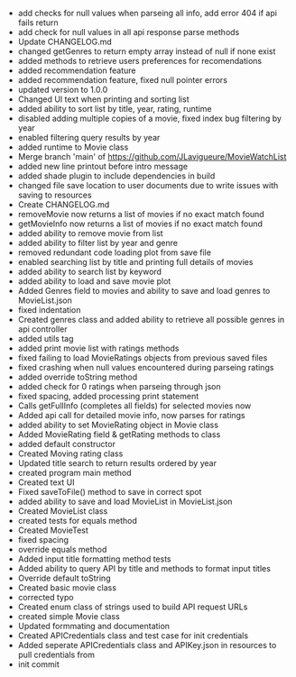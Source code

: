 - add checks for null values when parseing all info, add error 404 if api fails return
- add check for null values in all api response parse methods
- Update CHANGELOG.md
- changed getGenres to return empty array instead of null if none exist
- added methods to retrieve users preferences for recomendations
- added recommendation feature
- added recommendation feature, fixed null pointer errors
- updated version to 1.0.0
- Changed UI text when printing and sorting list
- added ability to sort list by title, year, rating, runtime
- disabled adding multiple copies of a movie, fixed index bug filtering by year
- enabled filtering query results by year
- added runtime to Movie class
- Merge branch 'main' of https://github.com/JLavigueure/MovieWatchList
- added new line printout before intro message
- added shade plugin to include dependencies in build
- changed file save location to user documents due to write issues with saving to resources
- Create CHANGELOG.md
- removeMovie now returns a list of movies if no exact match found
- getMovieInfo now returns a list of movies if no exact match found
- added ability to remove movie from list
- added ability to filter list by year and genre
- removed redundant code loading plot from save file
- enabled searching list by title and printing full details of movies
- added ability to search list by keyword
- added ability to load and save movie plot
- Added Genres field to movies and ability to save and load genres to MovieList.json
- fixed indentation
- Created genres class and added ability to retrieve all possible genres in api controller
- added utils tag
- added print movie list with ratings methods
- fixed failing to load MovieRatings objects from previous saved files
- fixed crashing when null values encountered during parseing ratings
- added override toString method
- added check for 0 ratings when parseing through json
- fixed spacing, added processing print statement
- Calls getFullInfo (completes all fields) for selected movies now
- Added api call for detailed movie info, now parses for ratings
- added ability to set MovieRating object in Movie class
- Added MovieRating field & getRating methods to class
- added default constructor
- Created Moving rating class
- Updated title search to return results ordered by year
- created program main method
- Created text UI
- Fixed saveToFile() method to save in correct spot
- added ability to save and load MovieList in MovieList.json
- Created MovieList class
- created tests for equals method
- Created MovieTest
- fixed spacing
- override equals method
- Added input title formatting method tests
- Added ability to query API by title and methods to format input titles
- Override default toString
- Created basic movie class
- corrected typo
- Created enum class of strings used to build API request URLs
- created simple Movie class
- Updated formmating and documentation
- Created APICredentials class and test case for init credentials
- Added seperate APICredentials class and APIKey.json in resources to pull credentials from
- init commit
